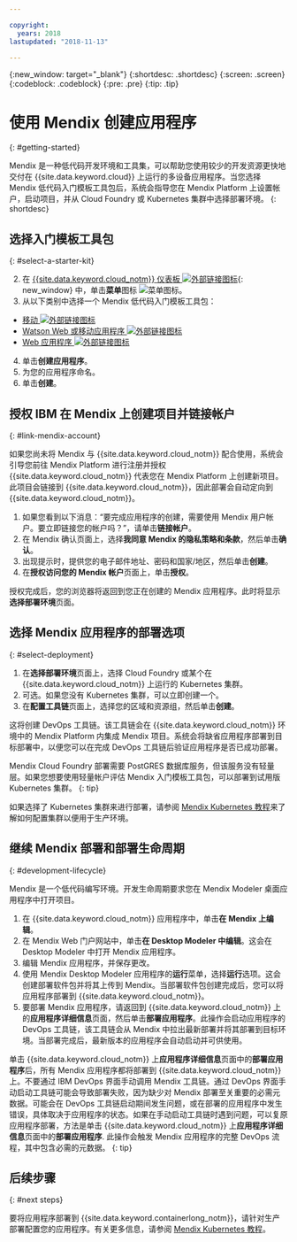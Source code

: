 ```yaml
---

copyright:
  years: 2018
lastupdated: "2018-11-13"

---
```


{:new_window: target="_blank"}
{:shortdesc: .shortdesc}
{:screen: .screen}
{:codeblock: .codeblock}
{:pre: .pre}
{:tip: .tip}

# 使用 Mendix 创建应用程序
{: #getting-started}

Mendix 是一种低代码开发环境和工具集，可以帮助您使用较少的开发资源更快地交付在 {{site.data.keyword.cloud}} 上运行的多设备应用程序。当您选择 Mendix 低代码入门模板工具包后，系统会指导您在 Mendix Platform 上设置帐户，启动项目，并从 Cloud Foundry 或 Kubernetes 集群中选择部署环境。
{: shortdesc}

## 选择入门模板工具包
{: #select-a-starter-kit}

2. 在 [{{site.data.keyword.cloud_notm}} 仪表板 ![外部链接图标](../../icons/launch-glyph.svg "外部链接图标")](https://console.bluemix.net/dashboard/apps){: new_window} 中，单击**菜单**图标 ![菜单图标](../../icons/icon_hamburger.svg)。
3. 从以下类别中选择一个 Mendix 低代码入门模板工具包：
  * [移动 ![外部链接图标](../../icons/launch-glyph.svg "外部链接图标")](https://console.bluemix.net/developer/appservice/starter-kits/mendix-mobile-app)
  * [Watson Web 或移动应用程序 ![外部链接图标](../../icons/launch-glyph.svg "外部链接图标")](https://console.bluemix.net/developer/appservice/starter-kits/mendix-web-or-mobile-app-with-watson)
  * [Web 应用程序 ![外部链接图标](../../icons/launch-glyph.svg "外部链接图标")](https://console.bluemix.net/developer/appservice/starter-kits/mendix-web-app)
4. 单击**创建应用程序**。
5. 为您的应用程序命名。 
6. 单击**创建**。

## 授权 IBM 在 Mendix 上创建项目并链接帐户
{: #link-mendix-account}

如果您尚未将 Mendix 与 {{site.data.keyword.cloud_notm}} 配合使用，系统会引导您前往 Mendix Platform 进行注册并授权 {{site.data.keyword.cloud_notm}} 代表您在 Mendix Platform 上创建新项目。此项目会链接到 {{site.data.keyword.cloud_notm}}，因此部署会自动定向到 {{site.data.keyword.cloud_notm}}。

1. 如果您看到以下消息：“要完成应用程序的创建，需要使用 Mendix 用户帐户。要立即链接您的帐户吗？”，请单击**链接帐户**。
2. 在 Mendix 确认页面上，选择**我同意 Mendix 的隐私策略和条款**，然后单击**确认**。
3. 出现提示时，提供您的电子邮件地址、密码和国家/地区，然后单击**创建**。
4. 在**授权访问您的 Mendix 帐户**页面上，单击**授权**。

授权完成后，您的浏览器将返回到您正在创建的 Mendix 应用程序。此时将显示**选择部署环境**页面。

## 选择 Mendix 应用程序的部署选项
{: #select-deployment}

1. 在**选择部署环境**页面上，选择 Cloud Foundry 或某个在 {{site.data.keyword.cloud_notm}} 上运行的 Kubernetes 集群。
2. 可选。如果您没有 Kubernetes 集群，可以立即创建一个。
3. 在**配置工具链**页面上，选择您的区域和资源组，然后单击**创建**。

这将创建 DevOps 工具链。该工具链会在 {{site.data.keyword.cloud_notm}} 环境中的 Mendix Platform 内集成 Mendix 项目。系统会将缺省应用程序部署到目标部署中，以便您可以在完成 DevOps 工具链后验证应用程序是否已成功部署。

Mendix Cloud Foundry 部署需要 PostGRES 数据库服务，但该服务没有轻量层。如果您想要使用轻量帐户评估 Mendix 入门模板工具包，可以部署到试用版 Kubernetes 集群。
{: tip}

如果选择了 Kubernetes 集群来进行部署，请参阅 [Mendix Kubernetes 教程](/docs/apps/tutorials/tutorial_mendix_kubernetes.html)来了解如何配置集群以便用于生产环境。


## 继续 Mendix 部署和部署生命周期
{: #development-lifecycle}

Mendix 是一个低代码编写环境。开发生命周期要求您在 Mendix Modeler 桌面应用程序中打开项目。

1. 在 {{site.data.keyword.cloud_notm}} 应用程序中，单击**在 Mendix 上编辑**。
2. 在 Mendix Web 门户网站中，单击**在 Desktop Modeler 中编辑**。这会在 Desktop Modeler 中打开 Mendix 应用程序。
3. 编辑 Mendix 应用程序，并保存更改。
4. 使用 Mendix Desktop Modeler 应用程序的**运行**菜单，选择**运行**选项。这会创建部署软件包并将其上传到 Mendix。当部署软件包创建完成后，您可以将应用程序部署到 {{site.data.keyword.cloud_notm}}。
5. 要部署 Mendix 应用程序，请返回到 {{site.data.keyword.cloud_notm}} 上的**应用程序详细信息**页面，然后单击**部署应用程序**。此操作会启动应用程序的 DevOps 工具链，该工具链会从 Mendix 中拉出最新部署并将其部署到目标环境。当部署完成后，最新版本的应用程序会自动启动并可供使用。

单击 {{site.data.keyword.cloud_notm}} 上**应用程序详细信息**页面中的**部署应用程序**后，所有 Mendix 应用程序都将部署到 {{site.data.keyword.cloud_notm}} 上。不要通过 IBM DevOps 界面手动调用 Mendix 工具链。通过 DevOps 界面手动启动工具链可能会导致部署失败，因为缺少对 Mendix 部署至关重要的必需元数据。可能会在 DevOps 工具链启动期间发生问题，或在部署的应用程序中发生错误，具体取决于应用程序的状态。如果在手动启动工具链时遇到问题，可以复原应用程序部署，方法是单击 {{site.data.keyword.cloud_notm}} 上**应用程序详细信息**页面中的**部署应用程序**. 此操作会触发 Mendix 应用程序的完整 DevOps 流程，其中包含必需的元数据。
{: tip}

## 后续步骤 
{: #next steps}

要将应用程序部署到 {{site.data.keyword.containerlong_notm}}，请针对生产部署配置您的应用程序。有关更多信息，请参阅 [Mendix Kubernetes 教程](/docs/apps/tutorials/tutorial_mendix_kubernetes.html)。 
